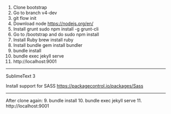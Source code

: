 1. Clone bootstrap
2. Go to branch v4-dev
3. git flow init
4. Download node
https://nodejs.org/en/
5. Install grunt
sudo npm install -g grunt-cli
6. Go to /bootstrap and do 
sudo npm install
7. Install Ruby
brew install ruby
8. Install bundle
gem install bundler
9. bundle install
10. bundle exec jekyll serve
11. http://localhost:9001


---
SublimeText 3

Install support for SASS
https://packagecontrol.io/packages/Sass

---
After clone again:
9. bundle install
10. bundle exec jekyll serve
11. http://localhost:9001